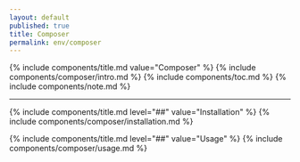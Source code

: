 ```yaml
---
layout: default
published: true
title: Composer
permalink: env/composer
---
```


{% include components/title.md value="Composer" %}
{% include components/composer/intro.md %}
{% include components/toc.md %}
{% include components/note.md %}

---

{% include components/title.md level="##" value="Installation" %}
{% include components/composer/installation.md %}

{% include components/title.md level="##" value="Usage" %}
{% include components/composer/usage.md %}
